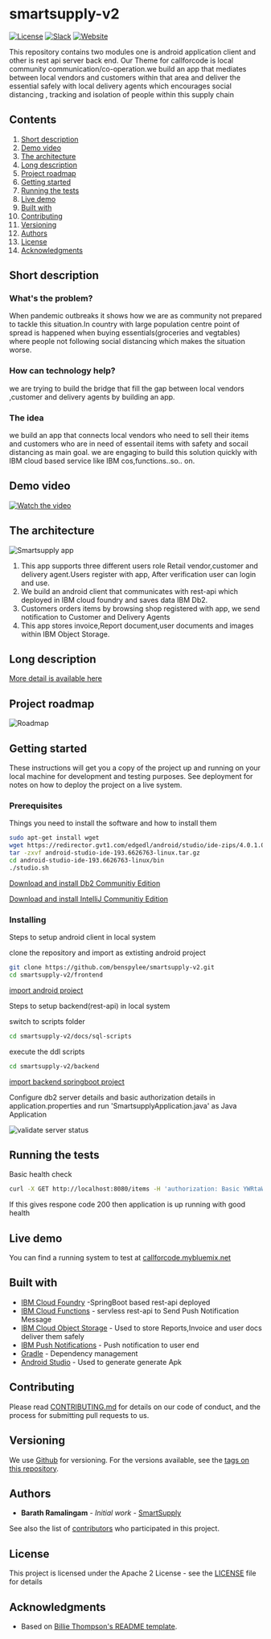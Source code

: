 # smartsupply-v2

[![License](https://img.shields.io/badge/License-Apache2-blue.svg)](https://www.apache.org/licenses/LICENSE-2.0) [![Slack](https://img.shields.io/badge/Join-Slack-blue)](https://callforcode.org/slack) [![Website](https://img.shields.io/badge/View-Website-blue)](https://github.com/benspylee/smartsupply-v2.git)

This repository contains two modules one is android application client and other is rest api server back end.
Our Theme for callforcode is local community communication/co-operation.we build an app that mediates between local vendors and customers within  that area and deliver the essential 
safely with local delivery agents which encourages social distancing , tracking and isolation of people within this supply chain



## Contents

1. [Short description](#short-description)
1. [Demo video](#demo-video)
1. [The architecture](#the-architecture)
1. [Long description](#long-description)
1. [Project roadmap](#project-roadmap)
1. [Getting started](#getting-started)
1. [Running the tests](#running-the-tests)
1. [Live demo](#live-demo)
1. [Built with](#built-with)
1. [Contributing](#contributing)
1. [Versioning](#versioning)
1. [Authors](#authors)
1. [License](#license)
1. [Acknowledgments](#acknowledgments)

## Short description

### What's the problem?
When pandemic outbreaks it shows how we are as community not prepared to tackle this situation.In country with large population centre point of spread is happened
when buying essentials(groceries and vegtables) where people not following social distancing which makes the situation worse.

### How can technology help?

we are trying to build the bridge that fill the gap between local vendors ,customer and delivery agents by building an app. 

### The idea

we build an app that connects local vendors who need to sell their items and customers who are in need of essentail items with safety and socail distancing as main goal.
we are engaging to build this solution quickly with IBM cloud based service like IBM cos,functions..so.. on. 

## Demo video

[![Watch the video](https://github.com/Code-and-Response/Liquid-Prep/blob/master/images/IBM-interview-video-image.png)](https://youtu.be/vOgCOoy_Bx0)

## The architecture

![Smartsupply app](https://github.com/benspylee/smartsupply-v2/blob/master/docs/architecture.png)

1. This app supports three different users role Retail vendor,customer and delivery agent.Users register with app, After verification user can login and use.
2. We build an android client that communicates with rest-api which deployed in IBM cloud foundry and saves data IBM Db2.
3. Customers orders items by browsing shop registered with app, we send notification to Customer and Delivery Agents
4. This app stores invoice,Report document,user documents and images within IBM Object Storage.

## Long description

[More detail is available here](DESCRIPTION.md)

## Project roadmap

![Roadmap](roadmap.jpg)

## Getting started

These instructions will get you a copy of the project up and running on your local machine for development and testing purposes. See deployment for notes on how to deploy the project on a live system.

### Prerequisites

Things you need to install the software and how to install them

```bash
sudo apt-get install wget
wget https://redirector.gvt1.com/edgedl/android/studio/ide-zips/4.0.1.0/android-studio-ide-193.6626763-linux.tar.gz
tar -zxvf android-studio-ide-193.6626763-linux.tar.gz
cd android-studio-ide-193.6626763-linux/bin
./studio.sh
```

[Download and install Db2 Communitiy Edition](https://www.ibm.com/in-en/products/db2-database/developers)

[Download and install IntelliJ Communitiy Edition](https://www.jetbrains.com/idea/download/)

### Installing

Steps to setup android client in local system

clone the repository and import as extisting android project

```bash
git clone https://github.com/benspylee/smartsupply-v2.git
cd smartsupply-v2/frontend
```
[import android project](https://developer.android.com/studio/intro/migrate) 

Steps to setup backend(rest-api) in local system

switch to scripts folder 
```bash
cd smartsupply-v2/docs/sql-scripts
```
execute the ddl scripts 

```bash
cd smartsupply-v2/backend
```

[import backend springboot project](https://spring.io/guides/gs/intellij-idea/)

Configure db2 server details and basic authorization details in application.properties and run 'SmartsupplyApplication.java' as Java Application 

![validate server status](https://github.com/benspylee/smartsupply-v2/blob/master/docs/architecture.png)

## Running the tests

Basic health check 
```bash
curl -X GET http://localhost:8080/items -H 'authorization: Basic YWRtaWU6ghh' -H 'cache-control: no-cache' -H 'content-type: application/json'
```
If this gives respone code 200 then application is up running with good health 

## Live demo

You can find a running system to test at [callforcode.mybluemix.net](http://callforcode.mybluemix.net/)

## Built with

* [IBM Cloud Foundry](https://www.cloudfoundry.org/the-foundry/ibm-cloud-foundry/) -SpringBoot based rest-api deployed
* [IBM Cloud Functions](https://cloud.ibm.com/catalog?search=cloud%20functions#search_results) - servless rest-api to Send Push Notification Message
* [IBM Cloud Object Storage](https://www.ibm.com/cloud/object-storage) - Used to store Reports,Invoice and user docs deliver them safely
* [IBM Push Notifications](https://www.ibm.com/cloud/push-notifications) - Push notification to user end
* [Gradle](https://gradle.org/install/) - Dependency management
* [Android Studio](https://developer.android.com/studio/releases/sdk-tools) - Used to generate generate Apk

## Contributing

Please read [CONTRIBUTING.md](CONTRIBUTING.md) for details on our code of conduct, and the process for submitting pull requests to us.

## Versioning

We use [Github](https://github.com/) for versioning. For the versions available, see the [tags on this repository](https://github.com/benspylee/smartsupply-v2.git).

## Authors

* **Barath Ramalingam** - *Initial work* - [SmartSupply](https://github.com/Benspylee)

See also the list of [contributors](https://github.com/Code-and-Response/Project-Sample/graphs/contributors) who participated in this project.

## License

This project is licensed under the Apache 2 License - see the [LICENSE](LICENSE) file for details

## Acknowledgments

* Based on [Billie Thompson's README template](https://gist.github.com/PurpleBooth/109311bb0361f32d87a2).
